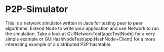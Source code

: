 # P2P-Simulator
This is a network simulator written in Java for testing peer to peer algorithms.
Extend Node to write your application and use Network to run the simulation.
Take a look at GUINetworkTest(app:TestNode) for a very simple example or GUIHashNodeTest(app:HashNode+Client) for a more interesting example of a distributed P2P hashtable.